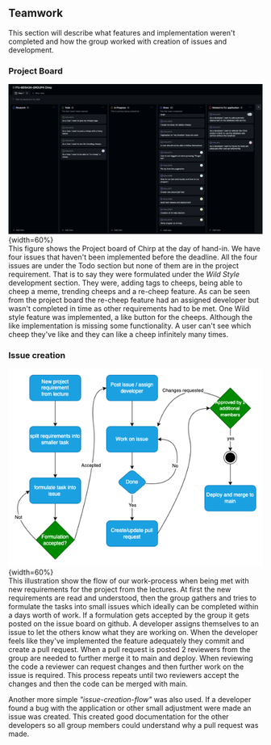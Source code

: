 ## Teamwork
This section will describe what features and implementation weren't completed and how the group worked with creation of issues and development. <br>

### Project Board
![Fix.XX Project Board](Images/ProjectBoard.png){width=60%}
<br>
This figure shows the Project board of Chirp at the day of hand-in. We have four issues that haven't been implemented before the deadline. All the four issues are under the Todo section but none of them are in the project requirement. That is to say they were formulated under the *Wild Style* development section. They were, adding tags to cheeps, being able to cheep a meme, trending cheeps and a re-cheep feature. As can be seen from the project board the re-cheep feature had an assigned developer but wasn't completed in time as other requirements had to be met. One Wild style feature was implemented, a like button for the cheeps. Although the like implementation is missing some functionality. A user can't see which cheep they've like and they can like a cheep infinitely many times.


### Issue creation
![Fig.XX Flow of issues](Images/teamwork.png){width=60%}
<br>
This illustration show the flow of our work-process when being met with new requirements for the project from the lectures. At first the new requirements are read and understood, then the group gathers and tries to formulate the tasks into small issues which ideally can be completed within a days worth of work. If a formulation gets accepted by the group it gets posted on the issue board on github. A developer assigns themselves to an issue to let the others know what they are working on. When the developer feels like they've implemented the feature adequately they commit and create a pull request. When a pull request is posted 2 reviewers from the group are needed to further merge it to main and deploy. When reviewing the code a reviewer can request changes and then further work on the issue is required. This process repeats until two reviewers accept the changes and then the code can be merged with main.

Another more simple *"issue-creation-flow"* was also used. If a developer found a bug with the application or other small adjustment were made an issue was created. This created good documentation for the other developers so all group members could understand why a pull request was made. 